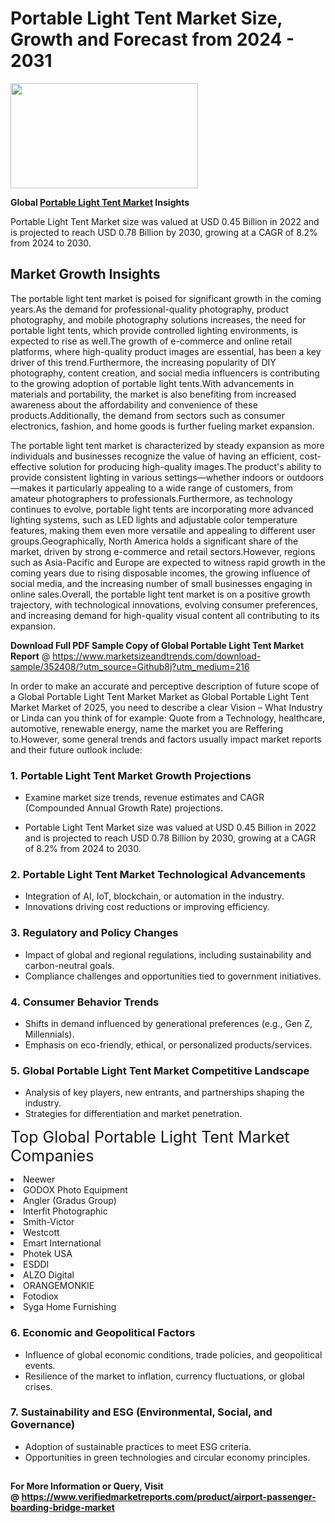 <H1>Portable Light Tent Market Size, Growth and Forecast from 2024 - 2031</H1><img class="aligncenter size-medium wp-image-584254" src="https://thirdeyenews.in/wp-content/uploads/2024/09/Global-Market-Research-300x168.jpeg" alt="" width="300" height="168" /><p><strong>Global&nbsp;<a href="https://www.marketsizeandtrends.com/download-sample/352408/?utm_source=Github8j?utm_medium=216">Portable Light Tent Market</a> Insights</strong></p><p>Portable Light Tent Market size was valued at USD 0.45 Billion in 2022 and is projected to reach USD 0.78 Billion by 2030, growing at a CAGR of 8.2% from 2024 to 2030.</p><p><h2>Market Growth Insights</h2> <p>The portable light tent market is poised for significant growth in the coming years.As the demand for professional-quality photography, product photography, and mobile photography solutions increases, the need for portable light tents, which provide controlled lighting environments, is expected to rise as well.The growth of e-commerce and online retail platforms, where high-quality product images are essential, has been a key driver of this trend.Furthermore, the increasing popularity of DIY photography, content creation, and social media influencers is contributing to the growing adoption of portable light tents.With advancements in materials and portability, the market is also benefiting from increased awareness about the affordability and convenience of these products.Additionally, the demand from sectors such as consumer electronics, fashion, and home goods is further fueling market expansion.</p> <p>The portable light tent market is characterized by steady expansion as more individuals and businesses recognize the value of having an efficient, cost-effective solution for producing high-quality images.The product's ability to provide consistent lighting in various settings—whether indoors or outdoors—makes it particularly appealing to a wide range of customers, from amateur photographers to professionals.Furthermore, as technology continues to evolve, portable light tents are incorporating more advanced lighting systems, such as LED lights and adjustable color temperature features, making them even more versatile and appealing to different user groups.Geographically, North America holds a significant share of the market, driven by strong e-commerce and retail sectors.However, regions such as Asia-Pacific and Europe are expected to witness rapid growth in the coming years due to rising disposable incomes, the growing influence of social media, and the increasing number of small businesses engaging in online sales.Overall, the portable light tent market is on a positive growth trajectory, with technological innovations, evolving consumer preferences, and increasing demand for high-quality visual content all contributing to its expansion.</p> <p><span class=""><strong>Download Full PDF Sample Copy of Global Portable Light Tent Market Report</strong> @ <a href="https://www.marketsizeandtrends.com/download-sample/352408/?utm_source=Github8j?utm_medium=216" target="_blank">https://www.marketsizeandtrends.com/download-sample/352408/?utm_source=Github8j?utm_medium=216</a></span></p><p>In order to make an accurate and perceptive description of future scope of a Global&nbsp;Portable Light Tent Market Market as Global&nbsp;Portable Light Tent Market Market of 2025, you need to describe a clear Vision &ndash; What Industry or Linda can you think of for example: Quote from a Technology, healthcare, automotive, renewable energy, name the market you are Reffering to.However, some general trends and factors usually impact market reports and their future outlook include:</p><h3>1.&nbsp;<strong>Portable Light Tent Market Growth Projections</strong></h3><ul><li>Examine market size trends, revenue estimates and CAGR (Compounded Annual Growth Rate) projections.</li><li><p>Portable Light Tent Market size was valued at USD 0.45 Billion in 2022 and is projected to reach USD 0.78 Billion by 2030, growing at a CAGR of 8.2% from 2024 to 2030.</p></li></ul><h3>2.&nbsp;<strong>Portable Light Tent Market Technological Advancements</strong></h3><ul><li>Integration of AI, IoT, blockchain, or automation in the industry.</li><li>Innovations driving cost reductions or improving efficiency.</li></ul><h3>3.&nbsp;<strong>Regulatory and Policy Changes</strong></h3><ul><li>Impact of global and regional regulations, including sustainability and carbon-neutral goals.</li><li>Compliance challenges and opportunities tied to government initiatives.</li></ul><h3>4.&nbsp;<strong>Consumer Behavior Trends</strong></h3><ul><li>Shifts in demand influenced by generational preferences (e.g., Gen Z, Millennials).</li><li>Emphasis on eco-friendly, ethical, or personalized products/services.</li></ul><h3>5.&nbsp;<strong>Global Portable Light Tent Market Competitive Landscape</strong></h3><ul><li>Analysis of key players, new entrants, and partnerships shaping the industry.</li><li>Strategies for differentiation and market penetration.</li></ul><p data-pm-slice="1 1 []"><span style="color: inherit; font-family: inherit; font-size: 25px;">Top Global Portable Light Tent Market Companies</span></p><div class="" data-test-id=""><p><li>Neewer</li><li> GODOX Photo Equipment</li><li> Angler (Gradus Group)</li><li> Interfit Photographic</li><li> Smith-Victor</li><li> Westcott</li><li> Emart International</li><li> Photek USA</li><li> ESDDI</li><li> ALZO Digital</li><li> ORANGEMONKIE</li><li> Fotodiox</li><li> Syga Home Furnishing</li></p></div><h3>6.&nbsp;<strong>Economic and Geopolitical Factors</strong></h3><ul><li>Influence of global economic conditions, trade policies, and geopolitical events.</li><li>Resilience of the market to inflation, currency fluctuations, or global crises.</li></ul><h3>7.&nbsp;<strong>Sustainability and ESG (Environmental, Social, and Governance)</strong></h3><ul><li>Adoption of sustainable practices to meet ESG criteria.</li><li>Opportunities in green technologies and circular economy principles.</li></ul><h2><strong style="font-size: 14px;">For More Information or Query, Visit @&nbsp;</strong><a style="background-color: #ffffff; font-size: 14px;" href="https://www.marketsizeandtrends.com/report/portable-light-tent-market/" target="_blank">https://www.verifiedmarketreports.com/product/airport-passenger-boarding-bridge-market</a></h2>